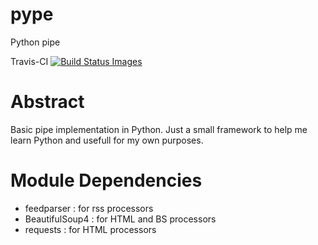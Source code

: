 pype
====

Python pipe

Travis-CI
<a href="https://travis-ci.org/davidfrigola/pype/" target="_blank">
<img src="https://travis-ci.org/davidfrigola/pype.png" data-bindattr-28="28" title="Build Status Images">
</a>

Abstract
========

Basic pipe implementation in Python.
Just a small framework to help me learn Python and usefull for my own purposes.

Module Dependencies
===================

 * feedparser : for rss processors
 * BeautifulSoup4 : for HTML and BS processors
 * requests : for HTML processors
